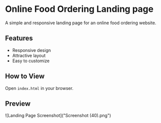 # Online Food Ordering Landing page
A simple and responsive landing page for an online food ordering website.

## Features
- Responsive design
- Attractive layout
- Easy to customize

## How to View
Open `index.html` in your browser.

##  Preview

![Landing Page Screenshot]("Screenshot (40).png")
